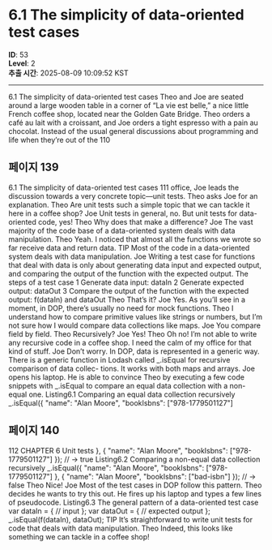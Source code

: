# 6.1 The simplicity of data-oriented test cases

**ID**: 53  
**Level**: 2  
**추출 시간**: 2025-08-09 10:09:52 KST

---

6.1 The simplicity of data-oriented test cases
Theo and Joe are seated around a large wooden table in a corner of “La vie est belle,” a
nice little French coffee shop, located near the Golden Gate Bridge. Theo orders a café
au lait with a croissant, and Joe orders a tight espresso with a pain au chocolat. Instead
of the usual general discussions about programming and life when they’re out of the
110

## 페이지 139

6.1 The simplicity of data-oriented test cases 111
office, Joe leads the discussion towards a very concrete topic—unit tests. Theo asks Joe for
an explanation.
Theo Are unit tests such a simple topic that we can tackle it here in a coffee shop?
Joe Unit tests in general, no. But unit tests for data-oriented code, yes!
Theo Why does that make a difference?
Joe The vast majority of the code base of a data-oriented system deals with data
manipulation.
Theo Yeah. I noticed that almost all the functions we wrote so far receive data and
return data.
TIP Most of the code in a data-oriented system deals with data manipulation.
Joe Writing a test case for functions that deal with data is only about generating
data input and expected output, and comparing the output of the function
with the expected output.
The steps of a test case
1 Generate data input: dataIn
2 Generate expected output: dataOut
3 Compare the output of the function with the expected output: f(dataIn) and
dataOut
Theo That’s it?
Joe Yes. As you’ll see in a moment, in DOP, there’s usually no need for mock
functions.
Theo I understand how to compare primitive values like strings or numbers, but I’m
not sure how I would compare data collections like maps.
Joe You compare field by field.
Theo Recursively?
Joe Yes!
Theo Oh no! I’m not able to write any recursive code in a coffee shop. I need the
calm of my office for that kind of stuff.
Joe Don’t worry. In DOP, data is represented in a generic way. There is a generic
function in Lodash called _.isEqual for recursive comparison of data collec-
tions. It works with both maps and arrays.
Joe opens his laptop. He is able to convince Theo by executing a few code snippets with
_.isEqual to compare an equal data collection with a non-equal one.
Listing6.1 Comparing an equal data collection recursively
_.isEqual({
"name": "Alan Moore",
"bookIsbns": ["978-1779501127"]

## 페이지 140

112 CHAPTER 6 Unit tests
}, {
"name": "Alan Moore",
"bookIsbns": ["978-1779501127"]
});
// → true
Listing6.2 Comparing a non-equal data collection recursively
_.isEqual({
"name": "Alan Moore",
"bookIsbns": ["978-1779501127"]
}, {
"name": "Alan Moore",
"bookIsbns": ["bad-isbn"]
});
// → false
Theo Nice!
Joe Most of the test cases in DOP follow this pattern.
Theo decides he wants to try this out. He fires up his laptop and types a few lines of
pseudocode.
Listing6.3 The general pattern of a data-oriented test case
var dataIn = {
// input
};
var dataOut = {
// expected output
};
_.isEqual(f(dataIn), dataOut);
TIP It’s straightforward to write unit tests for code that deals with data manipulation.
Theo Indeed, this looks like something we can tackle in a coffee shop!
